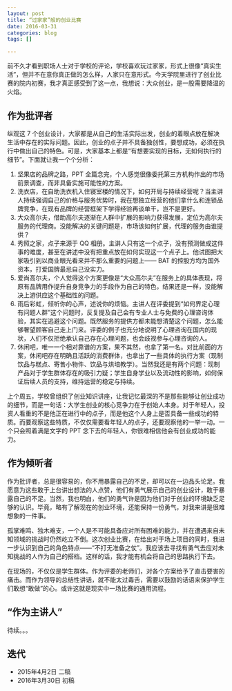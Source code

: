 ```yaml
---
layout: post
title: “过家家”般的创业比赛
date: 2016-03-31
categories: blog
tags: []

---
```



前不久才看到职场人士对于学校的评论，学校喜欢玩过家家，形式上很像“真实生活”，但并不在意你真正做的怎么样，人家只在意形式。今天学院里进行了创业比赛的院内初赛，我才真正感受到了这一点，我想说：大众创业，是一股需要降温的火焰。

## 作为批评者

纵观这 7 个创业设计，大家都是从自己的生活实际出发，创业的着眼点放在解决生活中存在的实际问题。因此，创业的点子并不具备独创性，要想成功，必须在执行中做出自己的特色。可是，大家基本上都是“有想要实现的目标，无如何执行的细节”。下面就让我一个个分析：

1. 坚果店的品牌之路，PPT 全篇念完，个人感觉很像委托第三方机构作出的市场前景调查，而非具备实施可能性的方案。
2. 洗衣店，在自助洗衣机入住寝室楼的情况下，如何开局与持续经营呢？当主讲人持续强调自己的价格与服务优势时，我在想独立经营的他们拿什么和连锁品牌竞争，在现有品牌的经营框架下学得经验再谈单干，岂不是更好。
3. 大众高尔夫，借助高尔夫逐渐在人群中扩展的影响力获得发展，定位为高尔夫服务的代理商。没能解决的关键问题是，市场该如何扩展，代理的服务由谁提供？
4. 秀照之家，点子来源于 QQ 相册。主讲人只有这一个点子，没有预测做成这件事的难度，甚至在讲述中没有把重点放在如何实现这一个点子上。他试图把大家吸引到以商业眼光看来并不那么重要的问题上—— BAT 的控股方均为国外资本，打爱国牌最忌自己没实力。
5. 爱尚高尔夫，个人觉得这个方案更像是“大众高尔夫”在服务上的具体表现，将原有品牌用作提升自身竞争力的手段作为自己的特色，结果还是一样，没能解决上游供应这个基础性的问题。
6. 雨后彩虹，倾听你的心声，述说你的烦恼。主讲人在评委提到“如何界定心理有问题人群”这个问题时，反复提及自己会有专业人士与免费的心理咨询体验，其实在逃避这个问题。既然服务的提供方都未能想清楚这个问题，怎么能够奢望顾客自己走上门来。评委的例子也充分地说明了心理咨询在国内的现状，人们不仅拒绝承认自己存在心理问题，也会歧视参与心理咨询的人。
7. 休闲吧，唯一一个相对靠谱的方案，果不其然，也拿了第一名。对比前面的方案，休闲吧存在明确且活跃的消费群体，也拿出了一些具体的执行方案（现制饮品与糕点、寄售小物件、饮品与烘培教学）。当然我还是有两个问题：现制产品对于学生群体存在的吸引力疑；学生自身学业以及流动性的影响，如何保证后续人员的支持，维持运营的稳定与持续。

上个周五，学校曾组织了创业知识讲座，让我记忆最深的不是那些能够让创业成功的细节，而是一句话：大学生创业的核心竞争力在于创始人本身。对于年轻人，投资人看重的不是他正在进行中的点子，而是他这个人身上是否具备一些成功的特质。而要观察这些特质，不仅仅需要看年轻人的点子，还要观察他的一举一动。一个只会照着满是文字的 PPT 念下去的年轻人，你很难相信他会有创业成功的能力。

## 作为倾听者

作为批评者，总是很容易的，你不用暴露自己的不足，却可以在一边品头论足。我愿意为这些敢于上台讲出想法的人点赞，他们有勇气展示自己的创业设计，敢于暴露自己的不足。当然，我也明白，他们的勇气许是因为他们对于创业的环境缺乏足够的认识。毕竟，略有了解现在的创业环境，还能保持一份勇气，对我来讲是很难想象的一件事。

孤掌难鸣、独木难支，一个人是不可能具备应对所有困难的能力，并在遭遇来自未知领域的挑战时仍然屹立不倒。这次创业比赛，在给出对于场上项目的同时，我进一步认识到自己的角色特点——“不打无准备之仗”。我应该去寻找有勇气去应对未知挑战的人作为自己的搭档。这样的话，我才能有机会将自己的思路执行下去。

在现场的，不仅仅是学生群体。作为评委的老师们，对各个方案给予了直击要害的痛击。而作为领导的总结性讲话，就不能太过毒舌，需要以鼓励的话语来保护学生们敢想“敢做”的心。或许这就是现实中一场比赛的通用流程。

## “作为主讲人”

待续。。。

## 迭代

* 2015年4月2日  二稿
* 2016年3月30日 初稿
